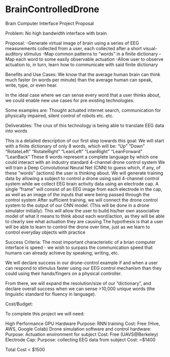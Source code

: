 # BrainControlledDrone
Brain Computer Interface Project Proposal

Problem: No high bandwidth interface with brain

Proposal: 
-Generate virtual image of brain using a series of EEG measurements collected from a user, each collected after a short visual-auditory stimulus
-Map common patterns to “words” in a finite dictionary
-Map each word to some easily observable actuation
-Allow user to observe actuation to, in turn, learn how to communicate with said finite dictionary

Benefits and Use Cases:
We know that the average human brain can think much faster (in words per minute) than the average human can speak, write, type, or even hear. 

In the ideal case where we can sense every word that a user thinks about, we could enable new use cases for pre existing technologies. 

Some examples are: Thought actuated internet search, communication for physically impaired, silent control of robots etc. etc.

Deliverables:
The crux of this technology is being able to translate EEG data into words

This is a detailed description of our first step towards this goal:
We will start with a finite dictionary of only 8 words, which will be:
“Up”
“Down”
“RotateLeft”
“RotateRight”
“LeanLeft”
“LeanRight”
“LeanForward”
“LeanBack”
These 8 words represent a complete language by which one could interact with an industry standard 4-channel drone control system
We will train a Deep Convolutional Neural Net (CNN) to guess which, if any, of these “words” (actions) the user is thinking about.
We will generate training data by allowing a subject to control a drone using said 4-channel control system while we collect EEG brain activity data using an electrode cap.
A single “frame” will consist of an EEG image from each electrode in the cap, as well as an image of the inputs that were being passed through the control system
After sufficient training, we will connect the drone control system to the output of our CNN model. (This will be done in a drone simulator initially).
This will allow the user to build his/her own associative model of what it means to think about each word/action, as they will be able to clearly see what actuation they are causing
The hypothesis is that a user will be able to learn to control the drone over time, just as we learn to control everyday objects with practice

Success Criteria:
The most important characteristic of a brian computer interface is speed - we wish to surpass the communication speed that humans can already achieve by speaking, writing, etc.

We will declare success in our drone-control example if and when a user can respond to stimulus faster using our EEG control mechanism than they could using their hands/fingers on a physical controller.

From there, we will expand the resolution/size of our “dictionary”, and declare overall success when we can sense >10,000 unique words (the linguistic standard for fluency in language). 

Cost/Budget:

To complete this project we will need:

High Performance GPU Hardware
Purpose: RNN training
Cost: Free (Hive, AWS, Google Colab)
Drone simulation software and control hardware:
Purpose: Actuation environment for subject
Cost: Free (UAVS@Berkeley)
Electrode Cap:
Purpose: collecting EEG data from subject
Cost: ~$1400

Total Cost < $1500


